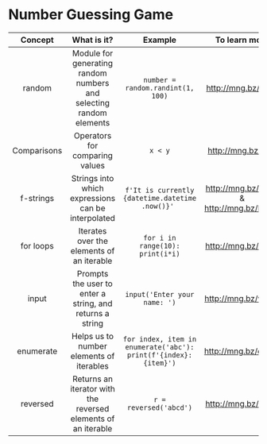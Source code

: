 # Number Guessing Game

|   Concept   	|                             What is it?                            	|                             Example                            	|               To learn more               	|
|:-----------:	|:------------------------------------------------------------------:	|:--------------------------------------------------------------:	|:-----------------------------------------:	|
| random      	| Module for generating random numbers and selecting random elements 	| `number = random.randint(1, 100)`                                	| http://mng.bz/Z2wj                        	|
| Comparisons 	| Operators for comparing values                                     	| `x < y`                                                          	| http://mng.bz/oPJj                        	|
| f-strings   	| Strings into which expressions can be interpolated                 	| `f'It is currently {datetime.datetime .now()}' `                 	| http://mng.bz/1z6Z & http://mng.bz/PAm2 	|
| for loops   	| Iterates over the elements of an iterable                          	| `for i in range(10): print(i*i)`                                 	| http://mng.bz/Jymp                        	|
| input       	| Prompts the user to enter a string, and returns a string           	| `input('Enter your name: ')`                                    	| http://mng.bz/wB27                        	|
| enumerate   	| Helps us to number elements of iterables                           	| `for index, item in enumerate('abc'): print(f'{index}: {item}')` 	| http://mng.bz/qM1K                        	|
| reversed    	| Returns an iterator with the reversed elements of an iterable      	| `r = reversed('abcd')`                                           	| http://mng.bz/7XYx                        	|